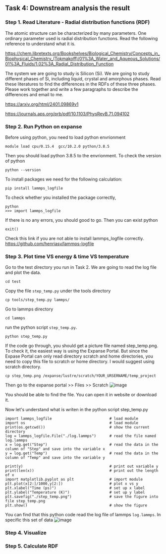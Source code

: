 ## Task 4: Downstream analysis the result
### Step 1. Read Literature - Radial distribution functions (RDF)
The atomic structure can be characterized by many parameters. One ordinary parameter used is radial distribution functions. Read the following reference to understand what it is.

https://chem.libretexts.org/Bookshelves/Biological_Chemistry/Concepts_in_Biophysical_Chemistry_(Tokmakoff)/01%3A_Water_and_Aqueous_Solutions/01%3A_Fluids/1.02%3A_Radial_Distribution_Function

The system we are going to study is Silicon (Si). We are going to study different phases of Si, including liquid, crystal and amorphous phases. Read these literatures to find the differences in the RDFs of these three phases. Please work together and write a few paragraphs to describe the differences and email to me.

https://arxiv.org/html/2401.09869v1

https://journals.aps.org/prb/pdf/10.1103/PhysRevB.71.094102

### Step 2. Run Python on expanse
Before using python, you need to load python envrionment
```
module load cpu/0.15.4  gcc/10.2.0 python/3.8.5
```
Then you should load python 3.8.5 to the envrionment. To check the version of python
```
python --version
```
To install packages we need for the following calculation:
```
pip install lammps_logfile
```
To check whether you installed the package correctly,

```
python
>>> import lammps_logfile
```
If there is no any errors, you should good to go. Then you can exist python
```
exit()
```
Check this link if you are not able to install lammps_logfile correctly. https://github.com/henriasv/lammps-logfile
### Step 3. Plot time VS energy & time VS temperature
Go to the test directory you run in Task 2. We are going to read the log file and plot the data.
```
cd test
```
Copy the file `step_temp.py` under the tools directory
```
cp tools/step_temp.py lammps/
```
Go to lammps directory
```
cd lammps
```
run the python script `step_temp.py`.
```
python step_temp.py
```
If the code go through, you should get a picture file named step_temp.png. To check it, the easiest way is using the Expanse Portal. But since the Expase Portal can only read directory scratch and home directories, you need to copy this file to scratch or home directory. I would suggest using scratch directory.
```
cp step_temp.png /expanse/lustre/scratch/YOUR_URSERNAME/temp_project
```
Then go to the expanse portal >> Files >> Scratch
![image](https://github.com/yjia5/Enlace_Training_2024_summer/assets/53623594/7b64c51f-2379-4735-bb78-48df0866787d)

You should be able to find the file. You can open it in website or download it.

Now let's understand what is writen in the python script step_temp.py
```
import lammps_logfile                          # load module
import os                                      # load module
print(os.getcwd())                             # show the current directory
log = lammps_logfile.File("./log.lammps")      # read the file named log.lammps
x = log.get("Step")                            # read the data in the column of "Step" and save into the variable x
y = log.get("Temp")                            # read the data in the column of "Temp" and save into the variable y

print(y)                                       # print out variable y
print(len(x))                                  # print out the length of x
import matplotlib.pyplot as plt                # import module
plt.plot(x[2:]/1000,y[2:])                     # plot x vs y
plt.xlabel("Time (ps)")                        # set up x label
plt.ylabel("Temperature (K)")                  # set up y label
plt.savefig("./step_temp.png")                 # save the figure into file step_temp.png
plt.show()                                     # show the figure

```
You can find that this python code read the log file of lammps `log.lammps`. In specific this set of data
![image](https://github.com/yjia5/Enlace_Training_2024_summer/assets/53623594/cb6851a1-804e-48f3-b05c-07ddc4fa4873)


### Step 4. Visualize 
### Step 5. Calculate RDF



